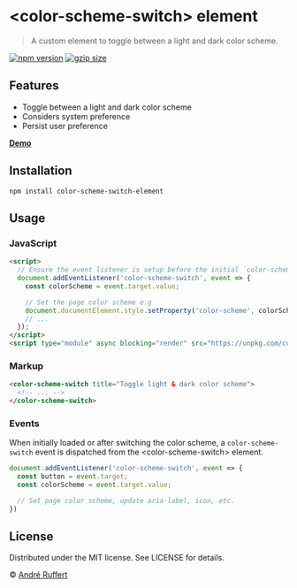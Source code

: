 # &lt;color-scheme-switch&gt; element

> A custom element to toggle between a light and dark color scheme.

[![npm version](https://img.shields.io/npm/v/color-scheme-switch-element?color=lightyellow&labelColor=212121)](https://www.npmjs.com/package/color-scheme-switch-element)
[![gzip size](https://img.shields.io/badge/gzip-846B-lightyellow?labelColor=212121)](https://pkg-size.dev/color-scheme-switch-element@beta)
<!--[![npm downloads](https://img.shields.io/npm/dm/color-scheme-switch-element?logo=npm&color=lightyellow&labelColor=212121)](https://www.npmjs.com/package/color-scheme-switch-element)-->

## Features
- Toggle between a light and dark color scheme
- Considers system preference
- Persist user preference

**[Demo](https://andreruffert.github.io/range-slider-element/)**

## Installation

```shell
npm install color-scheme-switch-element
```

## Usage

### JavaScript

```html
<script>
  // Ensure the event listener is setup before the initial `color-scheme-switch` event gets dispatched.
  document.addEventListener('color-scheme-switch', event => {
    const colorScheme = event.target.value;

    // Set the page color scheme e.g
    document.documentElement.style.setProperty('color-scheme', colorScheme);
    // ...
  });
</script>
<script type="module" async blocking="render" src="https://unpkg.com/color-scheme-switch-element@beta/dist/color-scheme-switch-element.js"></script>
```

<!--
Import as ES module:

```js
import ColorSchemeSwitchElement from 'color-scheme-switch-element?define=false'

// Ensure the event listener is setup before the initial `color-scheme-switch` event gets dispatched.
document.addEventListener('color-scheme-switch', event => {
  const colorScheme = event.target.value;

  // Set the page color scheme e.g
  document.documentElement.style.setProperty('color-scheme', colorScheme);
  // ...
});

ColorSchemeSwitchElement.define();
```
-->

### Markup

```html
<color-scheme-switch title="Toggle light & dark color scheme">
  <!-- ... -->
</color-scheme-switch>
```

### Events

When initially loaded or after switching the color scheme, a `color-scheme-switch` event is dispatched from the &lt;color-scheme-switch&gt; element.

```js
document.addEventListener('color-scheme-switch', event => {
  const button = event.target;
  const colorScheme = event.target.value;

  // Set page color scheme, update aria-label, icon, etc.
})
```

## License

Distributed under the MIT license. See LICENSE for details. 

© [André Ruffert](https://andreruffert.com)
